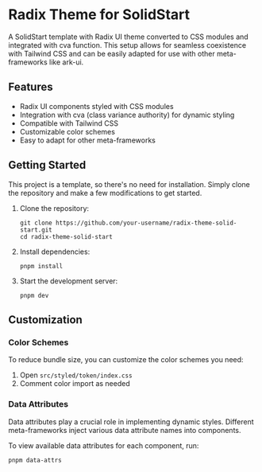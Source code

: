 # Radix Theme for SolidStart

A SolidStart template with Radix UI theme converted to CSS modules and integrated with cva function. This setup allows for seamless coexistence with Tailwind CSS and can be easily adapted for use with other meta-frameworks like ark-ui.

## Features

- Radix UI components styled with CSS modules
- Integration with cva (class variance authority) for dynamic styling
- Compatible with Tailwind CSS
- Customizable color schemes
- Easy to adapt for other meta-frameworks

## Getting Started

This project is a template, so there's no need for installation. Simply clone the repository and make a few modifications to get started.

1. Clone the repository:

   ```
   git clone https://github.com/your-username/radix-theme-solid-start.git
   cd radix-theme-solid-start
   ```

2. Install dependencies:

   ```
   pnpm install
   ```

3. Start the development server:
   ```
   pnpm dev
   ```

## Customization

### Color Schemes

To reduce bundle size, you can customize the color schemes you need:

1. Open `src/styled/token/index.css`
2. Comment color import as needed

### Data Attributes

Data attributes play a crucial role in implementing dynamic styles. Different meta-frameworks inject various data attribute names into components.

To view available data attributes for each component, run:

```
pnpm data-attrs
```

